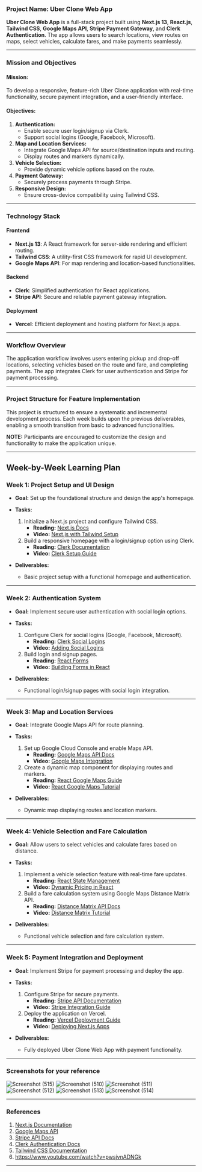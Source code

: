 ### **Project Name: Uber Clone Web App**

**Uber Clone Web App** is a full-stack project built using **Next.js 13**, **React.js**, **Tailwind CSS**, **Google Maps API**, **Stripe Payment Gateway**, and **Clerk Authentication**. The app allows users to search locations, view routes on maps, select vehicles, calculate fares, and make payments seamlessly.

---

### **Mission and Objectives**

#### **Mission:**
To develop a responsive, feature-rich Uber Clone application with real-time functionality, secure payment integration, and a user-friendly interface.

#### **Objectives:**
1. **Authentication:**
   - Enable secure user login/signup via Clerk.
   - Support social logins (Google, Facebook, Microsoft).
2. **Map and Location Services:**
   - Integrate Google Maps API for source/destination inputs and routing.
   - Display routes and markers dynamically.
3. **Vehicle Selection:**
   - Provide dynamic vehicle options based on the route.
4. **Payment Gateway:**
   - Securely process payments through Stripe.
5. **Responsive Design:**
   - Ensure cross-device compatibility using Tailwind CSS.

---

### **Technology Stack**

#### **Frontend**
- **Next.js 13**: A React framework for server-side rendering and efficient routing.
- **Tailwind CSS**: A utility-first CSS framework for rapid UI development.
- **Google Maps API**: For map rendering and location-based functionalities.

#### **Backend**
- **Clerk**: Simplified authentication for React applications.
- **Stripe API**: Secure and reliable payment gateway integration.

#### **Deployment**
- **Vercel**: Efficient deployment and hosting platform for Next.js apps.

---

### **Workflow Overview**

The application workflow involves users entering pickup and drop-off locations, selecting vehicles based on the route and fare, and completing payments. The app integrates Clerk for user authentication and Stripe for payment processing.

---

### **Project Structure for Feature Implementation**

This project is structured to ensure a systematic and incremental development process. Each week builds upon the previous deliverables, enabling a smooth transition from basic to advanced functionalities.

**NOTE:** Participants are encouraged to customize the design and functionality to make the application unique.

---

## **Week-by-Week Learning Plan**

### **Week 1: Project Setup and UI Design**
- **Goal:** Set up the foundational structure and design the app's homepage.
- **Tasks:**
  1. Initialize a Next.js project and configure Tailwind CSS.
     - **Reading:** [Next.js Docs](https://nextjs.org/docs/getting-started)
     - **Video:** [Next.js with Tailwind Setup](https://www.youtube.com/watch?v=stc6WktH9ko)
  2. Build a responsive homepage with a login/signup option using Clerk.
     - **Reading:** [Clerk Documentation](https://clerk.dev/docs)
     - **Video:** [Clerk Setup Guide](https://www.youtube.com/watch?v=fTJ5J0OYZ7k)

- **Deliverables:**
  - Basic project setup with a functional homepage and authentication.

---

### **Week 2: Authentication System**
- **Goal:** Implement secure user authentication with social login options.
- **Tasks:**
  1. Configure Clerk for social logins (Google, Facebook, Microsoft).
     - **Reading:** [Clerk Social Logins](https://clerk.dev/docs/social-logins)
     - **Video:** [Adding Social Logins](https://www.youtube.com/watch?v=jJglwk0OKwA)
  2. Build login and signup pages.
     - **Reading:** [React Forms](https://reactjs.org/docs/forms.html)
     - **Video:** [Building Forms in React](https://www.youtube.com/watch?v=XY5ROPrBuqo)

- **Deliverables:**
  - Functional login/signup pages with social login integration.

---

### **Week 3: Map and Location Services**
- **Goal:** Integrate Google Maps API for route planning.
- **Tasks:**
  1. Set up Google Cloud Console and enable Maps API.
     - **Reading:** [Google Maps API Docs](https://developers.google.com/maps/documentation)
     - **Video:** [Google Maps Integration](https://www.youtube.com/watch?v=3zvF5uYsswI)
  2. Create a dynamic map component for displaying routes and markers.
     - **Reading:** [React Google Maps Guide](https://react-google-maps-api-docs.netlify.app/)
     - **Video:** [React Google Maps Tutorial](https://www.youtube.com/watch?v=Pf7g32CwX_s)

- **Deliverables:**
  - Dynamic map displaying routes and location markers.

---

### **Week 4: Vehicle Selection and Fare Calculation**
- **Goal:** Allow users to select vehicles and calculate fares based on distance.
- **Tasks:**
  1. Implement a vehicle selection feature with real-time fare updates.
     - **Reading:** [React State Management](https://reactjs.org/docs/state-and-lifecycle.html)
     - **Video:** [Dynamic Pricing in React](https://www.youtube.com/watch?v=8sRJJtOHdC8)
  2. Build a fare calculation system using Google Maps Distance Matrix API.
     - **Reading:** [Distance Matrix API Docs](https://developers.google.com/maps/documentation/distance-matrix)
     - **Video:** [Distance Matrix Tutorial](https://www.youtube.com/watch?v=oPpQBoEms2U)

- **Deliverables:**
  - Functional vehicle selection and fare calculation system.

---

### **Week 5: Payment Integration and Deployment**
- **Goal:** Implement Stripe for payment processing and deploy the app.
- **Tasks:**
  1. Configure Stripe for secure payments.
     - **Reading:** [Stripe API Documentation](https://stripe.com/docs)
     - **Video:** [Stripe Integration Guide](https://www.youtube.com/watch?v=3VSWrm9V8-s)
  2. Deploy the application on Vercel.
     - **Reading:** [Vercel Deployment Guide](https://vercel.com/docs)
     - **Video:** [Deploying Next.js Apps](https://www.youtube.com/watch?v=K7W7e6GtO5c)

- **Deliverables:**
  - Fully deployed Uber Clone Web App with payment functionality.

---
### Screenshots for your reference
![Screenshot (515)](https://github.com/user-attachments/assets/4c1c5d7d-ba40-4227-abe9-622acec81388)
![Screenshot (510)](https://github.com/user-attachments/assets/c1f09bf9-fd7c-4fbe-94c3-b9c3c699c829)
![Screenshot (511)](https://github.com/user-attachments/assets/4c17a616-6f74-4d93-b2a6-78fdc824a537)
![Screenshot (512)](https://github.com/user-attachments/assets/d3b68174-cb04-433f-bdd5-8742e12e396b)
![Screenshot (513)](https://github.com/user-attachments/assets/5c27b872-1f3e-4345-8ac9-6986520815dc)
![Screenshot (514)](https://github.com/user-attachments/assets/b96c0e91-cd4c-4064-99fa-8ee89661b808)


---

### **References**
1. [Next.js Documentation](https://nextjs.org/docs)
2. [Google Maps API](https://developers.google.com/maps/documentation)
3. [Stripe API Docs](https://stripe.com/docs)
4. [Clerk Authentication Docs](https://clerk.dev/docs)
5. [Tailwind CSS Documentation](https://tailwindcss.com/docs)
6. https://www.youtube.com/watch?v=pwsjvnADNGk

---
